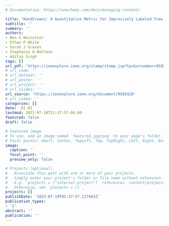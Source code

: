 ```yaml
---
# Documentation: https://wowchemy.com/docs/managing-content/

title: 'RandCrowns: A Quantitative Metric for Imprecisely Labeled Tree Crown Delineation'
subtitle: ''
summary: ''
authors:
- Ben G Weinstein
- Ethan P White
- Sarah J Graves
- Stephanie A Bohlman
- Aditya Singh
tags: []
url_pdf: 'https://ieeexplore.ieee.org/stamp/stamp.jsp?tp=&arnumber=9585420'
# url_code: ''
# url_dataset: ''
# url_poster: ''
# url_project: ''
# url_slides: ''
url_source: 'https://ieeexplore.ieee.org/document/9585420'
# url_video: ''
categories: []
date: -01-01
lastmod: 2023-07-18T21:37:57-04:00
featured: false
draft: false

# Featured image
# To use, add an image named `featured.jpg/png` to your page's folder.
# Focal points: Smart, Center, TopLeft, Top, TopRight, Left, Right, BottomLeft, Bottom, BottomRight.
image:
  caption: ''
  focal_point: ''
  preview_only: false

# Projects (optional).
#   Associate this post with one or more of your projects.
#   Simply enter your project's folder or file name without extension.
#   E.g. `projects = ["internal-project"]` references `content/project/deep-learning/index.md`.
#   Otherwise, set `projects = []`.
projects: []
publishDate: '2023-07-19T01:37:57.217443Z'
publication_types:
- '2'
abstract: ''
publication: ''
---
```

